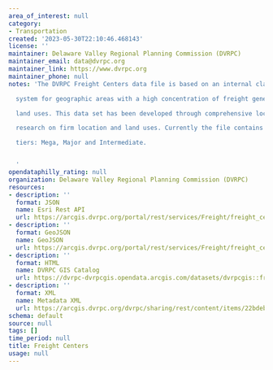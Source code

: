 ```yaml
---
area_of_interest: null
category:
- Transportation
created: '2023-05-30T22:10:46.468143'
license: ''
maintainer: Delaware Valley Regional Planning Commission (DVRPC)
maintainer_email: data@dvrpc.org
maintainer_link: https://www.dvrpc.org
maintainer_phone: null
notes: 'The DVRPC Freight Centers data file is based on an internal classification

  system for geographic areas with a high concentration of freight generating

  land uses. This data set has been developed through comprehensive local

  research on firm location and land uses. Currently the file contains three

  tiers: Mega, Major and Intermediate.


  '
opendataphilly_rating: null
organization: Delaware Valley Regional Planning Commission (DVRPC)
resources:
- description: ''
  format: JSON
  name: Esri Rest API
  url: https://arcgis.dvrpc.org/portal/rest/services/Freight/freight_centers/FeatureServer/0
- description: ''
  format: GeoJSON
  name: GeoJSON
  url: https://arcgis.dvrpc.org/portal/rest/services/Freight/freight_centers/FeatureServer/0/query?where=1=1&outsr=4326&outfields=*&f=geojson
- description: ''
  format: HTML
  name: DVRPC GIS Catalog
  url: https://dvrpc-dvrpcgis.opendata.arcgis.com/datasets/dvrpcgis::freight-centers
- description: ''
  format: XML
  name: Metadata XML
  url: https://arcgis.dvrpc.org/dvrpc/sharing/rest/content/items/22bdeb3a773046af989c5c61492984bd/info/metadata/metadata.xml?format=default
schema: default
source: null
tags: []
time_period: null
title: Freight Centers
usage: null
---
```

